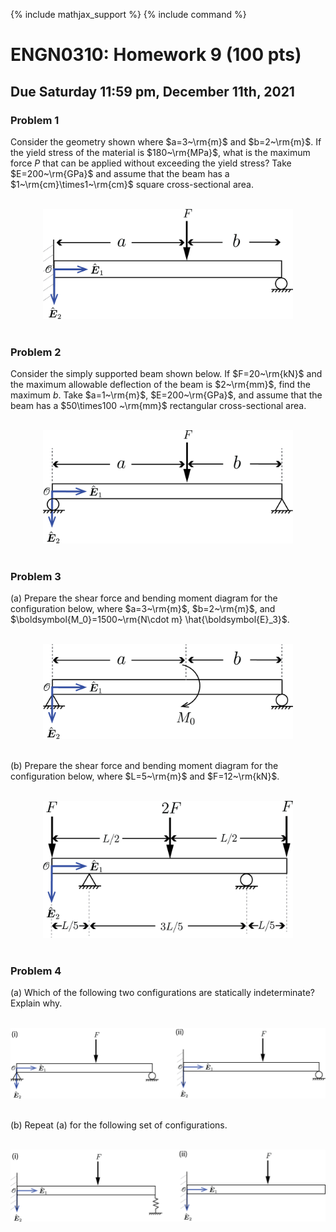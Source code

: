 {% include mathjax_support %}
{% include command %}

# ENGN0310: Homework 9 (100 pts)
## Due Saturday 11:59 pm, December 11th, 2021

### Problem 1
<!-- ![](2021-12-04-21-45-25.png) -->

Consider the geometry shown where $a=3~\rm{m}$ and $b=2~\rm{m}$. If the yield stress of the material is $180~\rm{MPa}$, what is the maximum force $P$ that can be applied without exceeding the yield stress? Take $E=200~\rm{GPa}$ and assume that the beam has a $1~\rm{cm}\times1~\rm{cm}$ square cross-sectional area.

<br/>
    <center>
     <img src="HW9-fig1.png" alt="drawing" width="400"/>
    </center>
<br/>

<!-- 
ome new geometry: a design problems. What is the maximum force your can apply with out exceeding yeild stress.  -->

### Problem 2 
Consider the simply supported beam shown below. If $F=20~\rm{kN}$ and the maximum allowable deflection of the beam is $2~\rm{mm}$, find the maximum $b$. Take $a=1~\rm{m}$, $E=200~\rm{GPa}$, and assume that the beam has a $50\times100 ~\rm{mm}$ rectangular cross-sectional area.

<br/>
    <center>
     <img src="HW9-fig2.png" alt="drawing" width="400"/>
    </center>
<br/>

<!-- ![](2021-12-04-21-48-39.png)
![](2021-12-04-21-48-04.png) -->


### Problem 3

(a) Prepare the shear force and bending moment diagram for the configuration below, where $a=3~\rm{m}$, $b=2~\rm{m}$, and $\boldsymbol{M_0}=1500~\rm{N\cdot m} \hat{\boldsymbol{E}_3}$. 
 
<br/>
    <center>
     <img src="HW9-fig3a.png" alt="drawing" width="400"/>
    </center>
<br/>

(b) Prepare the shear force and bending moment diagram for the configuration below, where $L=5~\rm{m}$ and $F=12~\rm{kN}$.

<br/>
    <center>
     <img src="HW9-fig3b.png" alt="drawing" width="400"/>
    </center>
<br/>


<!-- 

Geometries from 7.11 and 7.19 on pages 108-109
![](2021-12-04-21-53-21.png)
![](2021-12-04-21-53-36.png) -->


### Problem 4

(a) Which of the following two configurations are statically indeterminate? Explain why.

<br/>
    <center>
     <img src="HW9-fig4a.png" alt="drawing" width="600"/>
    </center>
<br/>


(b) Repeat (a) for the following set of configurations.

<br/>
    <center>
     <img src="HW9-fig4b.png" alt="drawing" width="600"/>
    </center>
<br/> 
<!-- ![](2021-12-04-22-16-01.png) -->